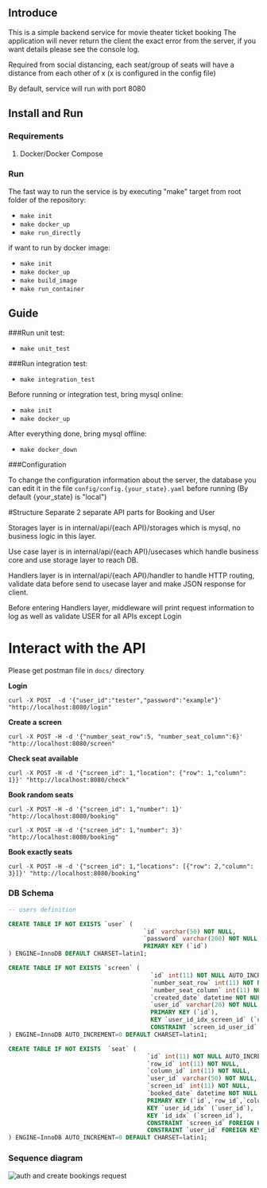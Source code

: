 ## Introduce
This is a simple backend service for movie theater ticket booking
The application will never return the client the exact error from the server, if you want details please see the console log.

Required from social distancing, each seat/group of seats will have a distance from each other of x (x is configured in the config file)

By default, service will run with port 8080

## Install and Run
### Requirements
1. Docker/Docker Compose

### Run
The fast way to run the service is by executing "make" target from root folder of the repository:
- `make init`
- `make docker_up`
- `make run_directly`

if want to run by docker image:
- `make init`
- `make docker_up`
- `make build_image`
- `make run_container`

## Guide

###Run unit test:
- `make unit_test`

###Run integration test:
- `make integration_test`

Before running or integration test, bring mysql online:
- `make init`
- `make docker_up`

After everything done, bring mysql offline:

- `make docker_down`

###Configuration

To change the configuration information about the server, the database you can edit it in the file `config/config.{your_state}.yaml` before running
(By default {your_state} is "local")

#Structure
Separate 2 separate API parts for Booking and User

Storages layer is in internal/api/{each API}/storages which is mysql, no business logic in this layer.

Use case layer is in internal/api/{each API}/usecases which handle business core and use storage layer to reach DB.

Handlers layer is in internal/api/{each API}/handler to handle HTTP routing, validate data before send to usecase layer and make JSON response for client.

Before entering Handlers layer, middleware will print request information to log as well as validate USER for all APIs except Login

# Interact with the API

Please get postman file in `docs/` directory

__Login__

```curl -X POST  -d '{"user_id":"tester","password":"example"}' "http://localhost:8080/login"```

__Create a screen__

```curl -X POST -H -d '{"number_seat_row":5, "number_seat_column":6}' "http://localhost:8080/screen"```

__Check seat available__

```curl -X POST -H -d '{"screen_id": 1,"location": {"row": 1,"column": 1}}' "http://localhost:8080/check"```

__Book random seats__

```curl -X POST -H -d '{"screen_id": 1,"number": 1}' "http://localhost:8080/booking"```

```curl -X POST -H -d '{"screen_id": 1,"number": 3}' "http://localhost:8080/booking"```

__Book exactly seats__

```curl -X POST -H -d '{"screen_id": 1,"locations": [{"row": 2,"column": 3}]}' "http://localhost:8080/booking"```


### DB Schema
```sql
-- users definition

CREATE TABLE IF NOT EXISTS `user` (
                                      `id` varchar(50) NOT NULL,
                                      `password` varchar(200) NOT NULL,
                                      PRIMARY KEY (`id`)
) ENGINE=InnoDB DEFAULT CHARSET=latin1;

CREATE TABLE IF NOT EXISTS `screen` (
                                        `id` int(11) NOT NULL AUTO_INCREMENT,
                                        `number_seat_row` int(11) NOT NULL,
                                        `number_seat_column` int(11) NOT NULL,
                                        `created_date` datetime NOT NULL,
                                        `user_id` varchar(20) NOT NULL,
                                        PRIMARY KEY (`id`),
                                        KEY `user_id_idx_screen_id` (`user_id`),
                                        CONSTRAINT `screen_id_user_id` FOREIGN KEY (`user_id`) REFERENCES `user` (`id`) ON DELETE NO ACTION ON UPDATE NO ACTION
) ENGINE=InnoDB AUTO_INCREMENT=0 DEFAULT CHARSET=latin1;

CREATE TABLE IF NOT EXISTS  `seat` (
                                       `id` int(11) NOT NULL AUTO_INCREMENT,
                                       `row_id` int(11) NOT NULL,
                                       `column_id` int(11) NOT NULL,
                                       `user_id` varchar(50) NOT NULL,
                                       `screen_id` int(11) NOT NULL,
                                       `booked_date` datetime NOT NULL,
                                       PRIMARY KEY (`id`,`row_id`,`column_id`),
                                       KEY `user_id_idx` (`user_id`),
                                       KEY `id_idx` (`screen_id`),
                                       CONSTRAINT `screen_id` FOREIGN KEY (`screen_id`) REFERENCES `screen` (`id`) ON DELETE NO ACTION ON UPDATE NO ACTION,
                                       CONSTRAINT `user_id` FOREIGN KEY (`user_id`) REFERENCES `user` (`id`) ON DELETE NO ACTION ON UPDATE NO ACTION
) ENGINE=InnoDB AUTO_INCREMENT=0 DEFAULT CHARSET=latin1;
```

### Sequence diagram
![auth and create bookings request](https://tiki/blob/master/docs/sequence.png)
